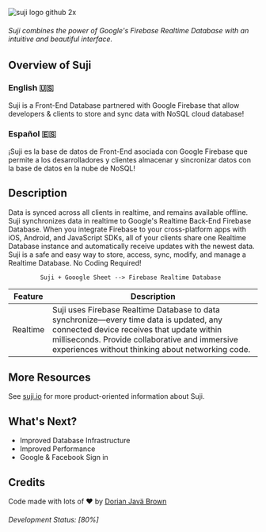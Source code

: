 ![suji logo github 2x](https://user-images.githubusercontent.com/19171147/32693008-f0caa45e-c6f0-11e7-9039-71dbcbc5de6e.png)
###### Suji combines the power of Google's Firebase Realtime Database with an intuitive and beautiful interface.

## Overview of Suji

### English 🇺🇸 

Suji is a Front-End Database partnered with Google Firebase that allow developers & clients to store and sync data with NoSQL cloud database! 

### Español 🇪🇸

¡Suji es la base de datos de Front-End asociada con Google Firebase que permite a los desarrolladores y clientes almacenar y sincronizar datos con la base de datos en la nube de NoSQL!

## Description 

Data is synced across all clients in realtime, and remains available offline. Suji synchronizes data in realtime to Google's  Realtime Back-End Firebase Database. When you integrate Firebase to your cross-platform apps with iOS, Android, and JavaScript SDKs, all of your clients share one Realtime Database instance and automatically receive updates with the newest data. Suji is a safe and easy way to store, access, sync, modify, and manage a Realtime Database. No Coding Required!


             Suji + Gooogle Sheet --> Firebase Realtime Database 



| Feature | Description |
| --- | --- |
| Realtime | Suji uses Firebase Realtime Database to data synchronize—every time data is updated, any connected device receives that update within milliseconds. Provide collaborative and immersive experiences without thinking about networking code. |


## More Resources

See [suji.io](http://suji.io) for more product-oriented
information about Suji.


##  What's Next?
- Improved Database Infrastructure 
- Improved Performance 
- Google & Facebook Sign in


## Credits
 Code made with lots of ♥️ by [Dorian Javä Brown](www.dorianbrown.me)  


###### Development Status: [80%] 

<!--


##  Issues
First, please search the [open issues](https://github.com/ZEUSOFCS/Suji/issues?q=is%3Aopen)
and [closed issues](https://github.com/ZEUSOFCS/Suji/issues?q=is%3Aclosed)
to see if your issue hasn't already been reported (it may also be fixed).

If you can't find an issue that matches what you're seeing, open a [new issue](https://github.com/ZEUSOFCS/Suji/issues)
and fill out the template to provide us with enough information to investigate
further.



https://www.techopedia.com/definition/6761/database-front-end [//]: # Suji allow users to access, sync, modify, and handle Realtime Databe in Googlesheet with ease! No Codeing Require! Draft Firebase offers two cloud-based, client-accessible database solutions that support realtime data syncing:
-->
